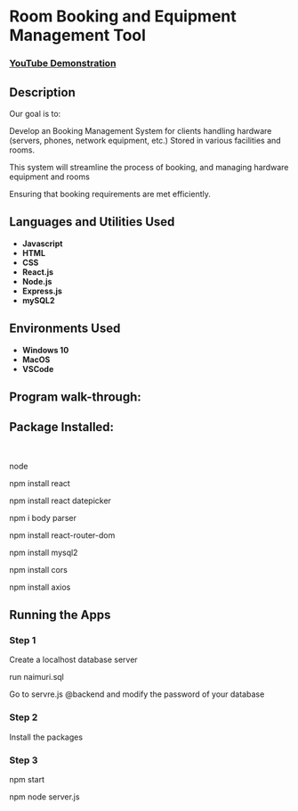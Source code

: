 <h1>Room Booking and Equipment Management Tool</h1>

 ### [YouTube Demonstration](https://)

<h2>Description</h2>
<p>Our goal is to:
<p>Develop an Booking Management System for clients handling hardware (servers, phones, network equipment, etc.)
Stored in various facilities and rooms.
<p>This system will streamline the process of booking, and managing hardware equipment and rooms
<p>Ensuring that booking requirements are met efficiently.
<br />


<h2>Languages and Utilities Used</h2>

- <b>Javascript</b> 
- <b>HTML</b>
- <b>CSS</b>
- <b>React.js</b>
- <b>Node.js</b>
- <b>Express.js</b>
- <b>mySQL2</b>


<h2>Environments Used </h2>

- <b>Windows 10</b>
- <b>MacOS</b>
- <b>VSCode</b>

<h2>Program walk-through:</h2>

<p align="left">
<h2>Package Installed:</h2>
<br/>
<p>node
<p>npm install react
<p>npm install react datepicker
<p>npm i body parser
<p>npm install react-router-dom
<p>npm install mysql2
<p>npm install cors
<p>npm install axios
<br/>
<h2>Running the Apps</h2>
<h3>Step 1</h3>
<p>Create a localhost database server
<p>run naimuri.sql
<p>Go to servre.js @backend and modify the password of your database
<br/>
<h3>Step 2</h3>
<p>Install the packages
<br/>
<h3>Step 3</h3>
<p>npm start
<p>npm node server.js


<!--
 ```diff
- text in red
+ text in green
! text in orange
# text in gray
@@ text in purple (and bold)@@
```
--!>

